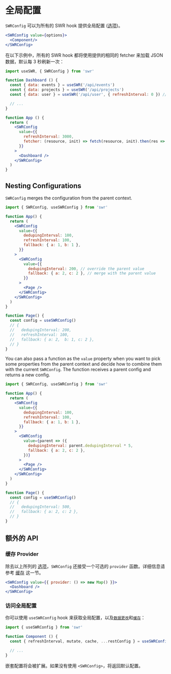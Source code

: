 # 全局配置

`SWRConfig` 可以为所有的 SWR hook 提供全局配置 ([选项](/docs/options))。

```jsx
<SWRConfig value={options}>
  <Component/>
</SWRConfig>
```

在以下示例中，所有的 SWR hook 都将使用提供的相同的 fetcher 来加载 JSON 数据，默认每 3 秒刷新一次：

```jsx
import useSWR, { SWRConfig } from 'swr'

function Dashboard () {
  const { data: events } = useSWR('/api/events')
  const { data: projects } = useSWR('/api/projects')
  const { data: user } = useSWR('/api/user', { refreshInterval: 0 }) // override

  // ...
}

function App () {
  return (
    <SWRConfig 
      value={{
        refreshInterval: 3000,
        fetcher: (resource, init) => fetch(resource, init).then(res => res.json())
      }}
    >
      <Dashboard />
    </SWRConfig>
  )
}
```

## Nesting Configurations

`SWRConfig` merges the configuration from the parent context.

```jsx
import { SWRConfig, useSWRConfig } from 'swr'

function App() {
  return (
    <SWRConfig
      value={{
        dedupingInterval: 100,
        refreshInterval: 100,
        fallback: { a: 1, b: 1 },
      }}
    >
      <SWRConfig
        value={{
          dedupingInterval: 200, // override the parent value
          fallback: { a: 2, c: 2 }, // merge with the parent value
        }}
      >
        <Page />
      </SWRConfig>
    </SWRConfig>
  )
}

function Page() {
  const config = useSWRConfig()
  // {
  //   dedupingInterval: 200,
  //   refreshInterval: 100,
  //   fallback: { a: 2,  b: 1, c: 2 },
  // }
}
```

You can also pass a function as the `value` property when you want to pick some properties from the parent context and decide how to combine them with the current `SWRConfig`. The function receives a parent config and returns a new config.

```jsx
import { SWRConfig, useSWRConfig } from 'swr'

function App() {
  return (
    <SWRConfig
      value={{
        dedupingInterval: 100,
        refreshInterval: 100,
        fallback: { a: 1, b: 1 },
      }}
    >
      <SWRConfig
        value={parent => ({
          dedupingInterval: parent.dedupingInterval * 5,
          fallback: { a: 2, c: 2 },
        })}
      >
        <Page />
      </SWRConfig>
    </SWRConfig>
  )
}

function Page() {
  const config = useSWRConfig()
  // {
  //   dedupingInterval: 500,
  //   fallback: { a: 2, c: 2 },
  // }
}
```

## 额外的 API

### 缓存 Provider

除去以上所列的 [选项](/docs/options)，`SWRConfig` 还接受一个可选的 `provider` 函数。详细信息请参考 [缓存](/docs/advanced/cache) 这一节。

```jsx
<SWRConfig value={{ provider: () => new Map() }}>
  <Dashboard />
</SWRConfig>
```

### 访问全局配置

你可以使用 `useSWRConfig` hook 来获取全局配置，以及[`数据更改`](/docs/mutation)和[`缓存`](/docs/advanced/cache)：

```jsx
import { useSWRConfig } from 'swr'

function Component () {
  const { refreshInterval, mutate, cache, ...restConfig } = useSWRConfig()

  // ...
}
```

嵌套配置将会被扩展。如果没有使用 `<SWRConfig>`，将返回默认配置。

